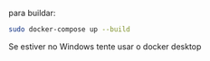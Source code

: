 para buildar:
```sh
sudo docker-compose up --build
```

Se estiver no Windows tente usar o docker desktop